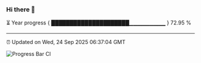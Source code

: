 ### Hi there 👋

⏳ Year progress { █████████████████████▁▁▁▁▁▁▁▁▁ } 72.95 %

---

⏰ Updated on Wed, 24 Sep 2025 06:37:04 GMT

![Progress Bar CI](https://github.com/DhruviPatel157/GitHub-Actions-Demo/workflows/Progress%20Bar%20CI/badge.svg)

